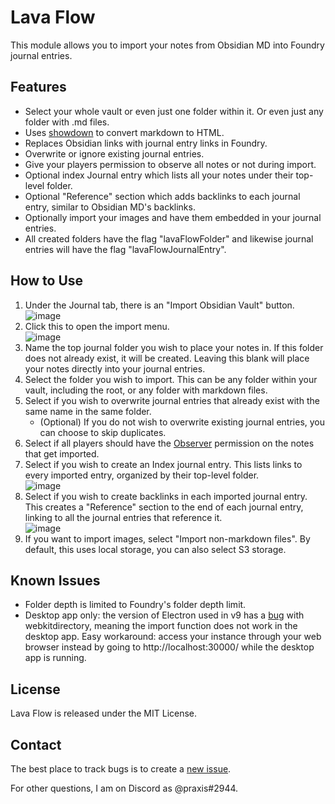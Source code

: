 # Lava Flow
This module allows you to import your notes from Obsidian MD into Foundry journal entries.

## Features
- Select your whole vault or even just one folder within it. Or even just any folder with .md files.
- Uses [showdown](https://github.com/showdownjs/showdown) to convert markdown to HTML.
- Replaces Obsidian links with journal entry links in Foundry.
- Overwrite or ignore existing journal entries.
- Give your players permission to observe all notes or not during import.
- Optional index Journal entry which lists all your notes under their top-level folder.
- Optional "Reference" section which adds backlinks to each journal entry, similar to Obsidian MD's backlinks.
- Optionally import your images and have them embedded in your journal entries.
- All created folders have the flag "lavaFlowFolder" and likewise journal entries will have the flag "lavaFlowJournalEntry".

## How to Use
1. Under the Journal tab, there is an "Import Obsidian Vault" button.\
![image](https://user-images.githubusercontent.com/54974037/146979663-d754caeb-df13-454c-8b2a-00ecce5ff8a4.png)
1. Click this to open the import menu.\
![image](https://user-images.githubusercontent.com/54974037/153740928-d2f8f780-1496-4bd9-808a-97d94b982eb3.png)
1. Name the top journal folder you wish to place your notes in. If this folder does not already exist, it will be created. Leaving this blank will place your notes directly into your journal entries.
1. Select the folder you wish to import. This can be any folder within your vault, including the root, or any folder with markdown files.
1. Select if you wish to overwrite journal entries that already exist with the same name in the same folder.
    - (Optional) If you do not wish to overwrite existing journal entries, you can choose to skip duplicates.
1. Select if all players should have the [Observer](https://foundryvtt.com/article/users/) permission on the notes that get imported.
1. Select if you wish to create an Index journal entry. This lists links to every imported entry, organized by their top-level folder.\
![image](https://user-images.githubusercontent.com/54974037/146980929-400ce499-c352-47a1-890a-5f3ae574b8d3.png)
1. Select if you wish to create backlinks in each imported journal entry. This creates a "Reference" section to the end of each journal entry, linking to all the journal entries that reference it.\
![image](https://user-images.githubusercontent.com/54974037/146981259-6755cb58-a4d6-4df6-9473-8ad8c5914182.png)
1. If you want to import images, select "Import non-markdown files". By default, this uses local storage, you can also select S3 storage.

## Known Issues
- Folder depth is limited to Foundry's folder depth limit.
- Desktop app only: the version of Electron used in v9 has a [bug](https://github.com/electron/electron/issues/31663) with webkitdirectory, meaning the import function does not work in the desktop app. Easy workaround: access your instance through your web browser instead by going to http://localhost:30000/ while the desktop app is running.

## License
Lava Flow is released under the MIT License.

## Contact
The best place to track bugs is to create a [new issue](https://github.com/Praxxian/lava-flow/issues/new).

For other questions, I am on Discord as @praxis#2944.